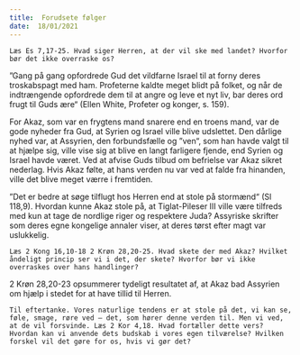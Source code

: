 ```yaml
---
title:  Forudsete følger
date:  18/01/2021
---
```


`Læs Es 7,17-25. Hvad siger Herren, at der vil ske med landet? Hvorfor bør det ikke overraske os?`

”Gang på gang opfordrede Gud det vildfarne Israel til at forny deres troskabspagt med ham. Profeterne kaldte meget blidt på folket, og når de indtrængende opfordrede dem til at angre og leve et nyt liv, bar deres ord frugt til Guds ære“ (Ellen White, Profeter og konger, s. 159).

For Akaz, som var en frygtens mand snarere end en troens mand, var de gode nyheder fra Gud, at Syrien og Israel ville blive udslettet. Den dårlige nyhed var, at Assyrien, den forbundsfælle og ”ven“, som han havde valgt til at hjælpe sig, ville vise sig at blive en langt farligere fjende, end Syrien og Israel havde været. Ved at afvise Guds tilbud om befrielse var Akaz sikret nederlag. Hvis Akaz følte, at hans verden nu var ved at falde fra hinanden, ville det blive meget værre i fremtiden.

”Det er bedre at søge tilflugt hos Herren end at stole på stormænd“ (Sl 118,9). Hvordan kunne Akaz stole på, at Tiglat-Pileser III ville være tilfreds med kun at tage de nordlige riger og respektere Juda? Assyriske skrifter som deres egne kongelige annaler viser, at deres tørst efter magt var uslukkelig.

`Læs 2 Kong 16,10-18 2 Krøn 28,20-25. Hvad skete der med Akaz? Hvilket åndeligt princip ser vi i det, der skete? Hvorfor bør vi ikke overraskes over hans handlinger?`

2 Krøn 28,20-23 opsummerer tydeligt resultatet af, at Akaz bad Assyrien om hjælp i stedet for at have tillid til Herren.

`Til eftertanke. Vores naturlige tendens er at stole på det, vi kan se, føle, smage, røre ved – det, som hører denne verden til. Men vi ved, at de vil forsvinde. Læs 2 Kor 4,18. Hvad fortæller dette vers? Hvordan kan vi anvende dets budskab i vores egen tilværelse? Hvilken forskel vil det gøre for os, hvis vi gør det?`